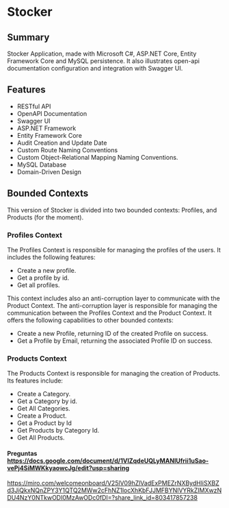 # Stocker

## Summary
Stocker Application, made with Microsoft C#, ASP.NET Core, Entity Framework Core and MySQL persistence. It also illustrates open-api documentation configuration and integration with Swagger UI.

## Features
- RESTful API
- OpenAPI Documentation
- Swagger UI
- ASP.NET Framework
- Entity Framework Core
- Audit Creation and Update Date
- Custom Route Naming Conventions
- Custom Object-Relational Mapping Naming Conventions.
- MySQL Database
- Domain-Driven Design

## Bounded Contexts
This version of Stocker is divided into two bounded contexts: Profiles, and Products (for the moment).

### Profiles Context

The Profiles Context is responsible for managing the profiles of the users. It includes the following features:

- Create a new profile.
- Get a profile by id.
- Get all profiles.

This context includes also an anti-corruption layer to communicate with the Product Context. The anti-corruption layer is responsible for managing the communication between the Profiles Context and the Product Context. It offers the following capabilities to other bounded contexts:
- Create a new Profile, returning ID of the created Profile on success.
- Get a Profile by Email, returning the associated Profile ID on success.

### Products Context

The Products Context is responsible for managing the creation of Products. Its features include:

- Create a Category.
- Get a Category by id.
- Get All Categories.
- Create a Product.
- Get a Product by Id
- Get Products by Category Id.
- Get All Products.

#### Preguntas https://docs.google.com/document/d/1VlZqdeUQLyMANlUfrii1uSao-vePj4SiMWKkyaowcJg/edit?usp=sharing

https://miro.com/welcomeonboard/V25lV09hZlVadExPMEZrNXBydHliSXBZd3JiQkxNQnZPY3Y1QTQ2MWw2cFhNZ1locXhKbFJJMFBYNlVYRkZIMXwzNDU4NzY0NTkwODI0MzAwODc0fDI=?share_link_id=803417857238 